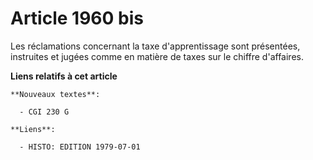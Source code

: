 # Article 1960 bis

Les réclamations concernant la taxe d'apprentissage sont présentées, instruites et jugées comme en matière de taxes sur le
chiffre d'affaires.

**Liens relatifs à cet article**

	**Nouveaux textes**:

	  - CGI 230 G

	**Liens**:

	  - HISTO: EDITION 1979-07-01
